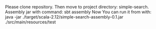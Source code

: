
Please clone repository.
Then move to project directory: simple-search.
Assembly jar with command: 
sbt assembly
Now You can run it from with: 
java -jar ./target/scala-2.12/simple-search-assembly-0.1.jar ./src/main/resources/test